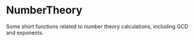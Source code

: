# NumberTheory
Some short functions related to number theory calculations, including GCD and exponents.
